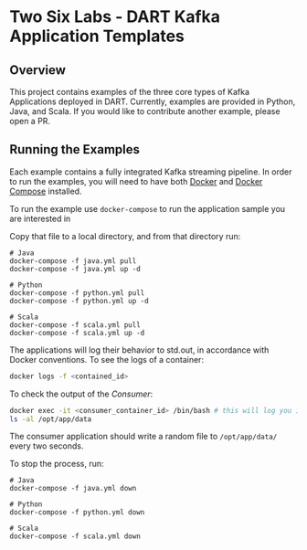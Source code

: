 # Two Six Labs - DART Kafka Application Templates

## Overview
This project contains examples of the three core types of Kafka Applications deployed in DART. Currently, examples are provided in Python, Java, and Scala. If you would like to contribute another example, please open a PR.

## Running the Examples
Each example contains a fully integrated Kafka streaming pipeline. In order to run the examples, you will need to have both [Docker](https://docs.docker.com/install/) and [Docker Compose](https://docs.docker.com/compose/install/) installed.

To run the example use `docker-compose` to run the application sample you are interested in

Copy that file to a local directory, and from that directory run:

```$xslt
# Java
docker-compose -f java.yml pull
docker-compose -f java.yml up -d

# Python
docker-compose -f python.yml pull
docker-compose -f python.yml up -d

# Scala
docker-compose -f scala.yml pull
docker-compose -f scala.yml up -d
```

The applications will log their behavior to std.out, in accordance with Docker conventions.
To see the logs of a container:
```bash
docker logs -f <contained_id>
```

To check the output of the *Consumer*:
```bash
docker exec -it <consumer_container_id> /bin/bash # this will log you into the container's CLI
ls -al /opt/app/data
```

The consumer application should write a random file to `/opt/app/data/` every two seconds.

To stop the process, run:
```$xslt
# Java
docker-compose -f java.yml down

# Python
docker-compose -f python.yml down

# Scala
docker-compose -f scala.yml down
```